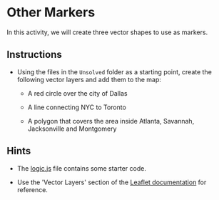 # Other Markers

In this activity, we will create three vector shapes to use as markers.

## Instructions

* Using the files in the `Unsolved` folder as a starting point, create the following vector layers and add them to the map:

  * A red circle over the city of Dallas

  * A line connecting NYC to Toronto

  * A polygon that covers the area inside Atlanta, Savannah, Jacksonville and Montgomery

## Hints

* The [logic.js](Unsolved/logic.js) file contains some starter code.

* Use the 'Vector Layers' section of the [Leaflet documentation](http://leafletjs.com/reference-1.0.3.html#toc) for reference.

